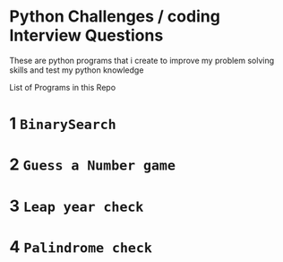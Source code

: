 # Python Challenges / coding Interview Questions

These are python programs that i create to improve my problem solving skills and test my python knowledge

List of Programs in this Repo 

 # 1 `BinarySearch`
 # 2 `Guess a Number game`
 # 3 `Leap year check` 
 # 4 `Palindrome check`

